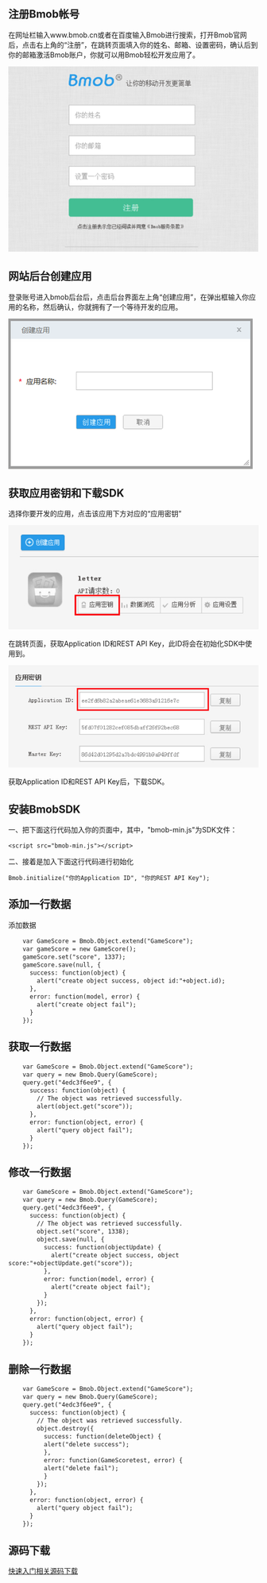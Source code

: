 ## 注册Bmob帐号
在网址栏输入www.bmob.cn或者在百度输入Bmob进行搜索，打开Bmob官网后，点击右上角的“注册”，在跳转页面填入你的姓名、邮箱、设置密码，确认后到你的邮箱激活Bmob账户，你就可以用Bmob轻松开发应用了。

![](image/rumen_zhuce.png)
## 网站后台创建应用

登录账号进入bmob后台后，点击后台界面左上角“创建应用”，在弹出框输入你应用的名称，然后确认，你就拥有了一个等待开发的应用。

![](image/rumen_chuangjian.png)
## 获取应用密钥和下载SDK

选择你要开发的应用，点击该应用下方对应的“应用密钥”

![](image/rumen_miyue_1.png)

在跳转页面，获取Application ID和REST API Key，此ID将会在初始化SDK中使用到。

![](image/rumen_miyue_2.png)

获取Application ID和REST API Key后，下载SDK。


## 安装BmobSDK

一、把下面这行代码加入你的页面中，其中，"bmob-min.js"为SDK文件：

```
<script src="bmob-min.js"></script>
```




二、接着是加入下面这行代码进行初始化

```
Bmob.initialize("你的Application ID", "你的REST API Key");

```

## 添加一行数据

添加数据
```
    var GameScore = Bmob.Object.extend("GameScore");
    var gameScore = new GameScore();
    gameScore.set("score", 1337);
    gameScore.save(null, {
      success: function(object) {
        alert("create object success, object id:"+object.id);
      },
      error: function(model, error) {
        alert("create object fail");
      }
    });
```

## 获取一行数据

```
    var GameScore = Bmob.Object.extend("GameScore");
    var query = new Bmob.Query(GameScore);
    query.get("4edc3f6ee9", {
      success: function(object) {
        // The object was retrieved successfully.
        alert(object.get("score"));
      },
      error: function(object, error) {
        alert("query object fail");
      }
    });
```

## 修改一行数据

```
    var GameScore = Bmob.Object.extend("GameScore");
    var query = new Bmob.Query(GameScore);
    query.get("4edc3f6ee9", {
      success: function(object) {
        // The object was retrieved successfully.
        object.set("score", 1338);
        object.save(null, {
          success: function(objectUpdate) {
            alert("create object success, object score:"+objectUpdate.get("score"));
          },
          error: function(model, error) {
            alert("create object fail");
          }
        });
      },
      error: function(object, error) {
        alert("query object fail");
      }
    });
```

## 删除一行数据

```
    var GameScore = Bmob.Object.extend("GameScore");
    var query = new Bmob.Query(GameScore);
    query.get("4edc3f6ee9", {
      success: function(object) {
        // The object was retrieved successfully.
        object.destroy({
          success: function(deleteObject) {
          alert("delete success");
          },
          error: function(GameScoretest, error) {
          alert("delete fail");
          }
        });
      },
      error: function(object, error) {
        alert("query object fail");
      }
    });
```


## 源码下载

[快速入门相关源码下载](http://www.bmob.cn/static/bmob_jssdk_quickstart.zip "快速入门相关源码下载")

